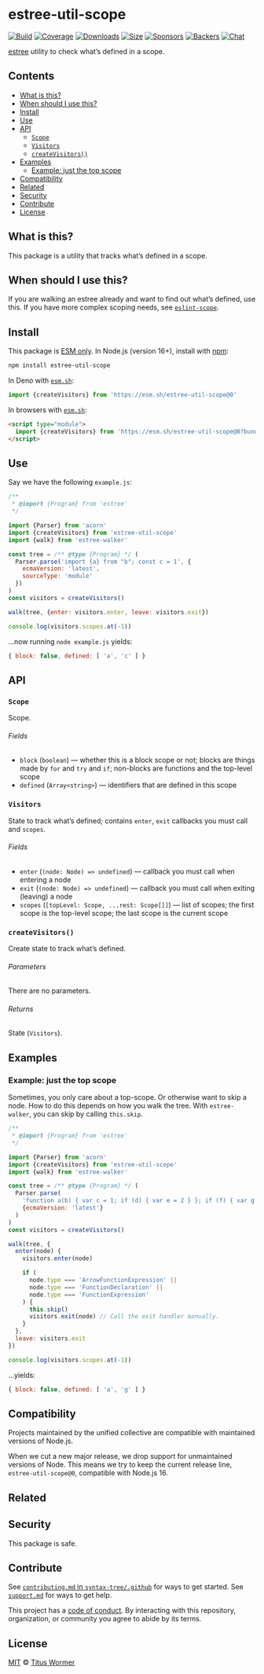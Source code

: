 # estree-util-scope

[![Build][build-badge]][build]
[![Coverage][coverage-badge]][coverage]
[![Downloads][downloads-badge]][downloads]
[![Size][size-badge]][size]
[![Sponsors][sponsors-badge]][collective]
[![Backers][backers-badge]][collective]
[![Chat][chat-badge]][chat]

[estree][] utility to check what’s defined in a scope.

## Contents

* [What is this?](#what-is-this)
* [When should I use this?](#when-should-i-use-this)
* [Install](#install)
* [Use](#use)
* [API](#api)
  * [`Scope`](#scope)
  * [`Visitors`](#visitors)
  * [`createVisitors()`](#createvisitors)
* [Examples](#examples)
  * [Example: just the top scope](#example-just-the-top-scope)
* [Compatibility](#compatibility)
* [Related](#related)
* [Security](#security)
* [Contribute](#contribute)
* [License](#license)

## What is this?

This package is a utility that tracks what’s defined in a scope.

## When should I use this?

If you are walking an estree already and want to find out what’s defined,
use this.
If you have more complex scoping needs,
see [`eslint-scope`][github-eslint-scope].

## Install

This package is [ESM only][esm].
In Node.js (version 16+), install with [npm][]:

```sh
npm install estree-util-scope
```

In Deno with [`esm.sh`][esmsh]:

```js
import {createVisitors} from 'https://esm.sh/estree-util-scope@0'
```

In browsers with [`esm.sh`][esmsh]:

```html
<script type="module">
  import {createVisitors} from 'https://esm.sh/estree-util-scope@0?bundle'
</script>
```

## Use

Say we have the following `example.js`:

```js
/**
 * @import {Program} from 'estree'
 */

import {Parser} from 'acorn'
import {createVisitors} from 'estree-util-scope'
import {walk} from 'estree-walker'

const tree = /** @type {Program} */ (
  Parser.parse('import {a} from "b"; const c = 1', {
    ecmaVersion: 'latest',
    sourceType: 'module'
  })
)
const visitors = createVisitors()

walk(tree, {enter: visitors.enter, leave: visitors.exit})

console.log(visitors.scopes.at(-1))
```

…now running `node example.js` yields:

```js
{ block: false, defined: [ 'a', 'c' ] }
```

## API

### `Scope`

Scope.

###### Fields

* `block` (`boolean`)
  — whether this is a block scope or not;
  blocks are things made by `for` and `try` and `if`;
  non-blocks are functions and the top-level scope
* `defined` (`Array<string>`)
  — identifiers that are defined in this scope

### `Visitors`

State to track what’s defined;
contains `enter`, `exit` callbacks you must call and `scopes`.

###### Fields

* `enter` (`(node: Node) => undefined`)
  — callback you must call when entering a node
* `exit` (`(node: Node) => undefined`)
  — callback you must call when exiting (leaving) a node
* `scopes` (`[topLevel: Scope, ...rest: Scope[]]`)
  — list of scopes;
  the first scope is the top-level scope;
  the last scope is the current scope

### `createVisitors()`

Create state to track what’s defined.

###### Parameters

There are no parameters.

###### Returns

State (`Visitors`).

## Examples

### Example: just the top scope

Sometimes, you only care about a top-scope.
Or otherwise want to skip a node.
How to do this depends on how you walk the tree.
With `estree-walker`,
you can skip by calling `this.skip`.

```js
/**
 * @import {Program} from 'estree'
 */

import {Parser} from 'acorn'
import {createVisitors} from 'estree-util-scope'
import {walk} from 'estree-walker'

const tree = /** @type {Program} */ (
  Parser.parse(
    'function a(b) { var c = 1; if (d) { var e = 2 } }; if (f) { var g = 2 }',
    {ecmaVersion: 'latest'}
  )
)
const visitors = createVisitors()

walk(tree, {
  enter(node) {
    visitors.enter(node)

    if (
      node.type === 'ArrowFunctionExpression' ||
      node.type === 'FunctionDeclaration' ||
      node.type === 'FunctionExpression'
    ) {
      this.skip()
      visitors.exit(node) // Call the exit handler manually.
    }
  },
  leave: visitors.exit
})

console.log(visitors.scopes.at(-1))
```

…yields:

```js
{ block: false, defined: [ 'a', 'g' ] }
```

## Compatibility

Projects maintained by the unified collective are compatible with maintained
versions of Node.js.

When we cut a new major release, we drop support for unmaintained versions of
Node.
This means we try to keep the current release line, `estree-util-scope@0`,
compatible with Node.js 16.

## Related

## Security

This package is safe.

## Contribute

See [`contributing.md` in `syntax-tree/.github`][contributing] for ways to get
started.
See [`support.md`][support] for ways to get help.

This project has a [code of conduct][coc].
By interacting with this repository, organization, or community you agree to
abide by its terms.

## License

[MIT][license] © [Titus Wormer][author]

<!-- Definitions -->

[build-badge]: https://github.com/syntax-tree/estree-util-scope/workflows/main/badge.svg

[build]: https://github.com/syntax-tree/estree-util-scope/actions

[coverage-badge]: https://img.shields.io/codecov/c/github/syntax-tree/estree-util-scope.svg

[coverage]: https://codecov.io/github/syntax-tree/estree-util-scope

[downloads-badge]: https://img.shields.io/npm/dm/estree-util-scope.svg

[downloads]: https://www.npmjs.com/package/estree-util-scope

[size-badge]: https://img.shields.io/badge/dynamic/json?label=minzipped%20size&query=$.size.compressedSize&url=https://deno.bundlejs.com/?q=estree-util-scope

[size]: https://bundlejs.com/?q=estree-util-scope

[sponsors-badge]: https://opencollective.com/unified/sponsors/badge.svg

[backers-badge]: https://opencollective.com/unified/backers/badge.svg

[collective]: https://opencollective.com/unified

[chat-badge]: https://img.shields.io/badge/chat-discussions-success.svg

[chat]: https://github.com/syntax-tree/unist/discussions

[esm]: https://gist.github.com/sindresorhus/a39789f98801d908bbc7ff3ecc99d99c

[npm]: https://docs.npmjs.com/cli/install

[esmsh]: https://esm.sh

[license]: license

[author]: https://wooorm.com

[contributing]: https://github.com/syntax-tree/.github/blob/main/contributing.md

[support]: https://github.com/syntax-tree/.github/blob/main/support.md

[coc]: https://github.com/syntax-tree/.github/blob/main/code-of-conduct.md

[estree]: https://github.com/estree/estree

[github-eslint-scope]: https://github.com/eslint/eslint-scope
